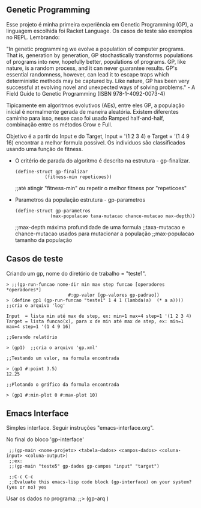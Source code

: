 Genetic Programming
-----------------

Esse projeto é minha primeira experiência em Genetic Programming (GP), a linguagem escolhida foi Racket Language. Os casos de teste são exemplos no REPL. Lembrando:

"In genetic programming we evolve a population of computer programs. That is, generation by generation, GP stochastically transforms populations of programs into new, hopefully better, populations of programs. GP, like nature, is a random process, and it can never guarantee results. GP's essential randomness, however, can lead it to escape traps which deterministic methods may be captured by. Like nature, GP has been very successful at evolving novel and unexpected ways of solving problems." - A Field Guide to Genetic Programming (ISBN 978-1-4092-0073-4)

Tipicamente em algoritmos evolutivos (AEs), entre eles GP, a população inicial é normalmente gerada de maneira aleatória. Existem diferentes caminho para isso, nesse caso foi usado Ramped half-and-half, combinação entre os métodos Grow e Full.

Objetivo é a partir do Input e do Target, Input = '(1 2 3 4) e Target = '(1 4 9 16) encontrar a melhor formula possível. Os individuos são classificados usando uma função de fitness. 

* O critério de parada do algoritmo é descrito na estrutura - gp-finalizar.

      (define-struct gp-finalizar
      		     (fitness-min repeticoes))
    ;;até atingir "fitness-min" ou repetir o melhor fitness por "repeticoes"

* Parametros da população estrutura - gp-parametros

      (define-struct gp-parametros
      		       (max-populacao taxa-mutacao chance-mutacao max-depth))
    ;;max-depth máxima profundidade de uma formula
    ;;taxa-mutacao e chance-mutacao usados para mutacionar a população
    ;;max-populacao tamanho da população

Casos de teste
-------------

Criando um gp, nome do diretório de trabalho = "teste1".

	> ;;(gp-run-funcao nome-dir min max step funcao [operadores *operadores*]
	                       #:gp-valor [gp-valores gp-padrao])
	> (define gp1 (gp-run-funcao "teste1" 1 4 1 (lambda(a)  (* a a)))) ;;cria o arquivo 'log'

	Input  = lista min até max de step, ex: min=1 max=4 step=1 '(1 2 3 4)
	Target = lista funcao(x), para x de min até max de step, ex: min=1 max=4 step=1 '(1 4 9 16)

	;;Gerando relatório

	> (gp1)  ;;cria o arquivo 'gp.xml'

	;;Testando um valor, na formula encontrada

	> (gp1 #:point 3.5)
	12.25

	;;Plotando o gráfico da formula encontrada

	> (gp1 #:min-plot 0 #:max-plot 10)

Emacs Interface
----------

Simples interface. Seguir instruções "emacs-interface.org".

No final do bloco 'gp-interface'

	 ;;(gp-main <nome-projeto> <tabela-dados> <campos-dados> <coluna-input> <coluna-output>)
	 ;;ex:
	 ;;(gp-main "teste5" gp-dados gp-campos "input" "target")

	 ;;C-c C-c
	 ;;Evaluate this emacs-lisp code block (gp-interface) on your system? (yes or no) yes

Usar os dados no programa:
     	 ;;> (gp-arq <nome-projeto>) 